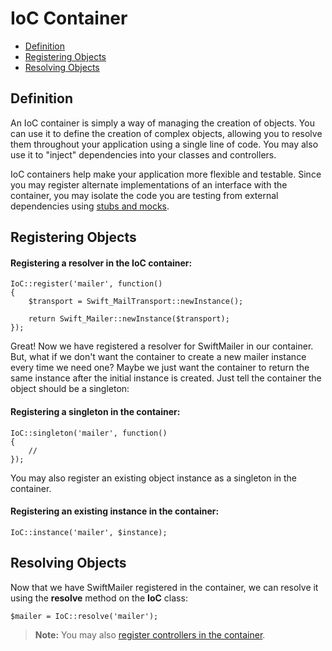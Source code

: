 # IoC Container

- [Definition](/docs/v3/doc/ioc#definition)
- [Registering Objects](/docs/v3/doc/ioc#register)
- [Resolving Objects](/docs/v3/doc/ioc#resolve)

<a name="definition"></a>
## Definition

An IoC container is simply a way of managing the creation of objects. You can use it to define the creation of complex objects, allowing you to resolve them throughout your application using a single line of code. You may also use it to "inject" dependencies into your classes and controllers.

IoC containers help make your application more flexible and testable. Since you may register alternate implementations of an interface with the container, you may isolate the code you are testing from external dependencies using [stubs and mocks](http://martinfowler.com/articles/mocksArentStubs.html).

<a name="register"></a>
## Registering Objects

#### Registering a resolver in the IoC container:

    IoC::register('mailer', function()
    {
        $transport = Swift_MailTransport::newInstance();

        return Swift_Mailer::newInstance($transport);
    });


Great! Now we have registered a resolver for SwiftMailer in our container. But, what if we don't want the container to create a new mailer instance every time we need one? Maybe we just want the container to return the same instance after the initial instance is created. Just tell the container the object should be a singleton:

#### Registering a singleton in the container:

    IoC::singleton('mailer', function()
    {
        //
    });

You may also register an existing object instance as a singleton in the container.

#### Registering an existing instance in the container:

    IoC::instance('mailer', $instance);

<a name="resolve"></a>
## Resolving Objects

Now that we have SwiftMailer registered in the container, we can resolve it using the **resolve** method on the **IoC** class:

    $mailer = IoC::resolve('mailer');

> **Note:** You may also [register controllers in the container](/docs/v3/doc/controllers#dependency-injection).